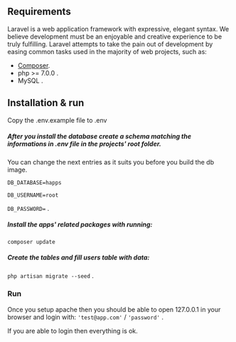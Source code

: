 ## Requirements

Laravel is a web application framework with expressive, elegant syntax. We believe development must be an enjoyable and creative experience to be truly fulfilling. Laravel attempts to take the pain out of development by easing common tasks used in the majority of web projects, such as:

- [Composer](https://getcomposer.org/).
- php >= 7.0.0 .
- MySQL .

## Installation & run

Copy the .env.example file to .env

##### After you install the database create a schema matching the informations in .env file in the projects' root folder.

You can change the next entries as it suits you before you build the db image. 

`DB_DATABASE=happs`

`DB_USERNAME=root`

`DB_PASSWORD=`
.

##### Install the apps' related packages with running: 

`composer update`

##### Create the tables and fill users table with data:

`php artisan migrate --seed` . 

### Run 

Once you setup apache then you should be able to open 127.0.0.1 in your browser and login with:
`'test@app.com'` / `'password'` .

If you are able to login then everything is ok. 
